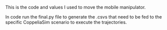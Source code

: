 This is the code and values I used to move the mobile manipulator.

In code run the final.py file to generate the .csvs that need to be fed to the specific CoppeliaSim scenario to execute the trajectories.